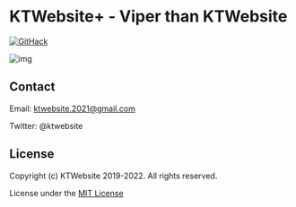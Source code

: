 # KTWebsite+ - Viper than KTWebsite
<a href="https://raw.githack.com/ktwebsite/ktwebsite_plus-website/cyprus-x/home.html">
  <img src="https://user-images.githubusercontent.com/92613027/175231273-aa77d6a6-75f7-4438-9497-dcf6521e01cf.svg" alt="GitHack">
</a>

![img](https://user-images.githubusercontent.com/92613027/175095654-11da2e0e-31bc-4209-955b-7fab76cffb34.png)

## Contact

Email: ktwebsite.2021@gmail.com

Twitter: @ktwebsite

## License
Copyright (c) KTWebsite 2019-2022. All rights reserved.

License under the [MIT License](LICENSE)
